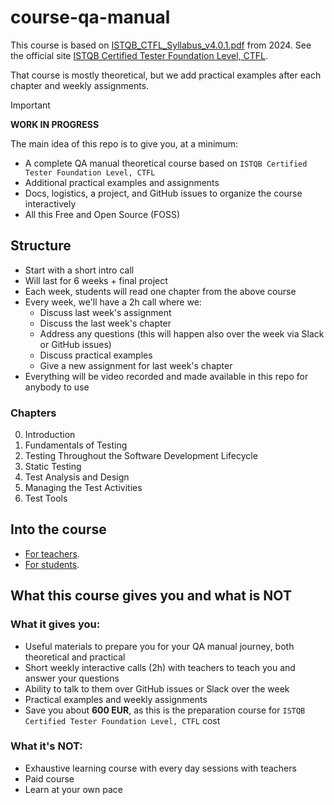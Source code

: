 # course-qa-manual

This course is based on [ISTQB_CTFL_Syllabus_v4.0.1.pdf](docs/ISTQB_CTFL_Syllabus_v4.0.1.pdf) from 2024. See the official site [ISTQB Certified Tester Foundation Level, CTFL](https://www.istqb.org/certifications/certified-tester-foundation-level-ctfl-v4-0/).

That course is mostly theoretical, but we add practical examples after each chapter and weekly assignments.

> [!IMPORTANT]
> **WORK IN PROGRESS**
> 
> The main idea of this repo is to give you, at a minimum:
> - A complete QA manual theoretical course based on `ISTQB Certified Tester Foundation Level, CTFL`
> - Additional practical examples and assignments
> - Docs, logistics, a project, and GitHub issues to organize the course interactively
> - All this Free and Open Source (FOSS)

## Structure

- Start with a short intro call
- Will last for 6 weeks + final project
- Each week, students will read one chapter from the above course
- Every week, we'll have a 2h call where we:
  - Discuss last week's assignment
  - Discuss the last week's chapter
  - Address any questions (this will happen also over the week via Slack or GitHub issues)
  - Discuss practical examples
  - Give a new assignment for last week's chapter
- Everything will be video recorded and made available in this repo for anybody to use

### Chapters

0. Introduction
1. Fundamentals of Testing
2. Testing Throughout the Software Development Lifecycle
3. Static Testing
4. Test Analysis and Design
5. Managing the Test Activities
6. Test Tools

## Into the course

- [For teachers](docs/teachers.md).
- [For students](docs/students.md).

## What this course gives you and what is **NOT**

### What it gives you:

- Useful materials to prepare you for your QA manual journey, both theoretical and practical
- Short weekly interactive calls (2h) with teachers to teach you and answer your questions
- Ability to talk to them over GitHub issues or Slack over the week
- Practical examples and weekly assignments
- Save you about **600 EUR**, as this is the preparation course for `ISTQB Certified Tester Foundation Level, CTFL` cost

### What it's **NOT**:

- Exhaustive learning course with every day sessions with teachers
- Paid course
- Learn at your own pace
